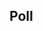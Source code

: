 ## Poll
<div id="debate_1_2324434"></div>
<script>
  (function () {
    var opst = document.createElement('script');
    opst.type = 'text/javascript';
    opst.async = true;
    opst.src = '/js/embed-2324434.js';
    (document.getElementsByTagName('head')[0] ||
      document.getElementsByTagName('body')[0]).appendChild(opst);
  }());
</script>
